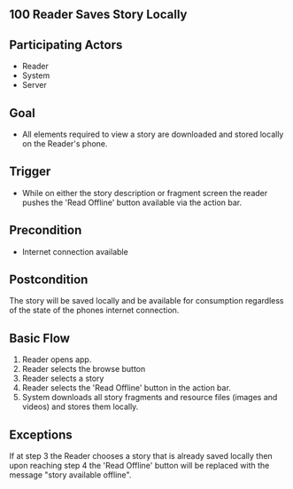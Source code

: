 100 Reader Saves Story Locally
------------------------------

Participating Actors
--------------------
- Reader
- System
- Server

Goal
----
- All elements required to view a story are downloaded and stored locally on the Reader's phone.

Trigger
-------
- While on either the story description or fragment screen the reader pushes the 'Read Offline' button available via the action bar.

Precondition
------------
- Internet connection available

Postcondition
-------------
The story will be saved locally and be available for consumption regardless of the state of the phones internet connection.

Basic Flow
----------
1. Reader opens app.
2. Reader selects the browse button
3. Reader selects a story
4. Reader selects the 'Read Offline' button in the action bar.
5. System downloads all story fragments and resource files (images and videos) and stores them locally.

Exceptions
----------
If at step 3 the Reader chooses a story that is already saved locally then upon reaching step 4 the 'Read Offline' button will be replaced with the message "story available offline".